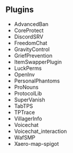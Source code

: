 ## Plugins
- AdvancedBan
- CoreProtect
- DiscordSRV
- FreedomChat
- GravityControl
- GriefPrevention
- ItemSwapperPlugin
- LuckPerms
- OpenInv
- PersonalPhantoms
- ProNouns
- ProtocolLib
- SuperVanish
- TabTPS
- TPTrace
- VillagerInfo
- Voicechat
- Voicechat_interaction
- WafSMP
- Xaero-map-spigot